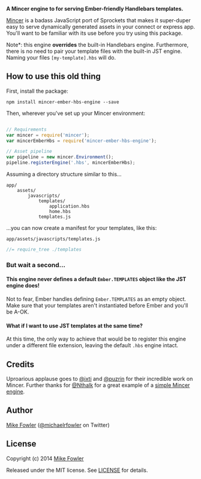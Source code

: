 **A Mincer engine to for serving Ember-friendly Handlebars templates.**

[Mincer](https://github.com/nodeca/mincer) is a badass JavaScript port of Sprockets that makes it super-duper easy to serve dynamically generated assets in your connect or express app. You'll want to be familiar with its use before you try using this package.

Note*: this engine **overrides** the built-in Handlebars engine. Furthermore, there is no need to pair your template files with the built-in JST engine. Naming your files `[my-template].hbs` will do.

## How to use this old thing

First, install the package:

`npm install mincer-ember-hbs-engine --save`

Then, wherever you've set up your Mincer environment:

```javascript

// Requirements
var mincer = require('mincer');
var mincerEmberHbs = require('mincer-ember-hbs-engine');

// Asset pipeline
var pipeline = new mincer.Environment();
pipeline.registerEngine('.hbs', mincerEmberHbs);
```

Assuming a directory structure similar to this…

```text
app/
    assets/
        javascripts/
            templates/
                application.hbs
                home.hbs
            templates.js
```

…you can now create a manifest for your templates, like this:

`app/assets/javascripts/templates.js`

```javascript
//= require_tree ./templates
```

### But wait a second…

#### This engine never defines a default `Ember.TEMPLATES` object like the JST engine does!

Not to fear, Ember handles defining `Ember.TEMPLATES` as an empty object. Make sure that your templates aren't instantiated before Ember and you'll be A-OK.

#### What if I want to use JST templates at the same time?

At this time, the only way to achieve that would be to register this engine under a different file extension, leaving the default `.hbs` engine intact.

## Credits

Uproarious applause goes to [@ixti](http://github.com/ixti) and [@puzrin](http://github.com/puzrin) for their incredible work on Mincer. Further thanks for [@Nthalk](http://github.com/Nthalk) for a great example of a [simple Mincer engine](https://github.com/Nthalk/mincer-emblem-engine).

## Author

[Mike Fowler](http://github.com/mikefowler) ([@michaelrfowler](http://twitter.com/michaelrfowler) on Twitter)

## License

Copyright (c) 2014 [Mike Fowler](http://github.com/mikefowler)

Released under the MIT license. See [LICENSE](https://github.com/mikefowler/mincer-ember-hbs-engine/blob/master/LICENSE) for details.